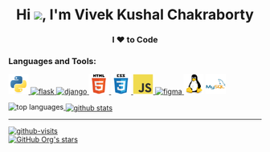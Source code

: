 <!-- My Profile README -->
<p align="center">
<h1 align="center">Hi <img src="https://i.giphy.com/media/hvRJCLFzcasrR4ia7z/giphy.webp" width="40">, I'm Vivek Kushal Chakraborty</h1>
<h3 align="center">I ❤️ to Code</h3>


<h3 align="left">Languages and Tools:</h3>
<p align="left"><a href="https://www.python.org" target="_blank"> <img src="https://raw.githubusercontent.com/devicons/devicon/master/icons/python/python-original.svg" alt="python" width="40" height="40"/> </a><a href="https://flask.palletsprojects.com/" target="_blank"> <img src="https://www.vectorlogo.zone/logos/pocoo_flask/pocoo_flask-icon.svg" alt="flask" width="40" height="40"/> </a><a href="https://www.djangoproject.com/" target="_blank"> <img src="https://cdn.jsdelivr.net/gh/devicons/devicon/icons/django/django-plain-wordmark.svg" alt="django" width="40" height="40"/> </a><a href="https://www.w3.org/html/" target="_blank"> <img src="https://raw.githubusercontent.com/devicons/devicon/master/icons/html5/html5-original-wordmark.svg" alt="html5" width="40" height="40"/> </a><a href="https://www.w3schools.com/css/" target="_blank"> <img src="https://raw.githubusercontent.com/devicons/devicon/master/icons/css3/css3-original-wordmark.svg" alt="css3" width="40" height="40"/> </a> <a href="https://developer.mozilla.org/en-US/docs/Web/JavaScript" target="_blank"> <img src="https://raw.githubusercontent.com/devicons/devicon/master/icons/javascript/javascript-original.svg" alt="javascript" width="40" height="40"/> </a> <a href="https://www.figma.com/" target="_blank"> <img src="https://www.vectorlogo.zone/logos/figma/figma-icon.svg" alt="figma" width="40" height="40"/> </a> <img src="https://raw.githubusercontent.com/devicons/devicon/master/icons/linux/linux-original.svg" alt="linux" width="40" height="40"/> </a> <a href="https://www.mysql.com/" target="_blank" rel="noreferrer"> <img src="https://raw.githubusercontent.com/devicons/devicon/master/icons/mysql/mysql-original-wordmark.svg" alt="mysql" width="40" height="40"/> </a> <a href="https://www.python.org" target="_blank" rel="noreferrer"></p>

<p><img align="left" src="https://github-readme-stats.vercel.app/api/top-langs/?username=vivekkushalch&layout=compact" alt="top languages" /></p>

<p>&nbsp;<img align="center" src="https://github-readme-stats.vercel.app/api?username=vivekkushalch&show_icons=true&theme=default" alt="github stats" /></p>

---

![github-visits](https://komarev.com/ghpvc/?username=vivekkushalch&style=for-the-badge)  
![GitHub Org's stars](https://img.shields.io/github/stars/vivekkushalch?style=for-the-badge)

</p>

<!---
vivekkushalch/vivekkushalch is a ✨ special ✨ repository because its `README.md` (this file) appears on your GitHub profile.
You can click the Preview link to take a look at your changes.
--->
